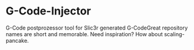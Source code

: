 # G-Code-Injector
G-Code postprozessor tool for Slic3r generated G-CodeGreat repository names are short and memorable. Need inspiration? How about scaling-pancake.
